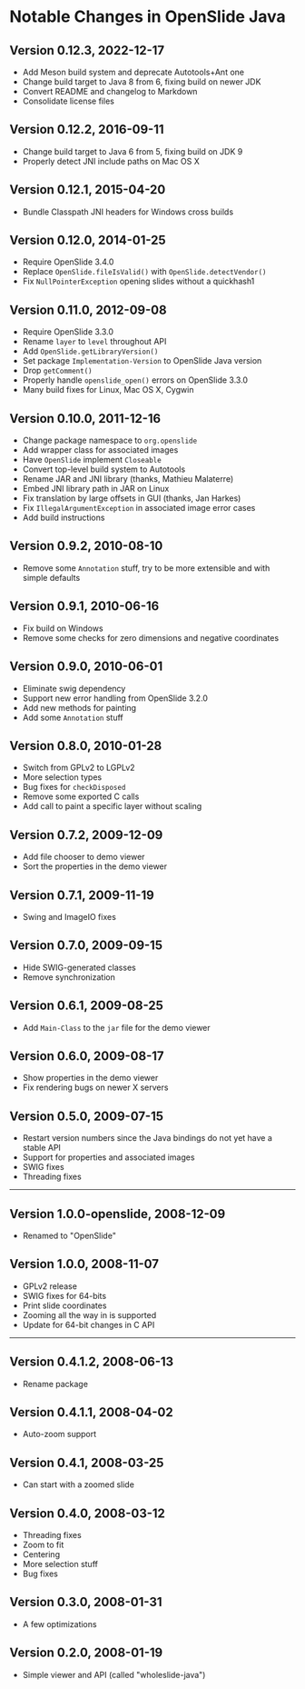 

# Notable Changes in OpenSlide Java

## Version 0.12.3, 2022-12-17

* Add Meson build system and deprecate Autotools+Ant one
* Change build target to Java 8 from 6, fixing build on newer JDK
* Convert README and changelog to Markdown
* Consolidate license files


## Version 0.12.2, 2016-09-11

* Change build target to Java 6 from 5, fixing build on JDK 9
* Properly detect JNI include paths on Mac OS X


## Version 0.12.1, 2015-04-20

* Bundle Classpath JNI headers for Windows cross builds


## Version 0.12.0, 2014-01-25

* Require OpenSlide 3.4.0
* Replace `OpenSlide.fileIsValid()` with `OpenSlide.detectVendor()`
* Fix `NullPointerException` opening slides without a quickhash1


## Version 0.11.0, 2012-09-08

* Require OpenSlide 3.3.0
* Rename `layer` to `level` throughout API
* Add `OpenSlide.getLibraryVersion()`
* Set package `Implementation-Version` to OpenSlide Java version
* Drop `getComment()`
* Properly handle `openslide_open()` errors on OpenSlide 3.3.0
* Many build fixes for Linux, Mac OS X, Cygwin


## Version 0.10.0, 2011-12-16

* Change package namespace to `org.openslide`
* Add wrapper class for associated images
* Have `OpenSlide` implement `Closeable`
* Convert top-level build system to Autotools
* Rename JAR and JNI library (thanks, Mathieu Malaterre)
* Embed JNI library path in JAR on Linux
* Fix translation by large offsets in GUI (thanks, Jan Harkes)
* Fix `IllegalArgumentException` in associated image error cases
* Add build instructions


## Version 0.9.2, 2010-08-10

* Remove some `Annotation` stuff, try to be more extensible and with simple
  defaults


## Version 0.9.1, 2010-06-16

* Fix build on Windows
* Remove some checks for zero dimensions and negative coordinates


## Version 0.9.0, 2010-06-01

* Eliminate swig dependency
* Support new error handling from OpenSlide 3.2.0
* Add new methods for painting
* Add some `Annotation` stuff


## Version 0.8.0, 2010-01-28

* Switch from GPLv2 to LGPLv2
* More selection types
* Bug fixes for `checkDisposed`
* Remove some exported C calls
* Add call to paint a specific layer without scaling


## Version 0.7.2, 2009-12-09

* Add file chooser to demo viewer
* Sort the properties in the demo viewer


## Version 0.7.1, 2009-11-19

* Swing and ImageIO fixes


## Version 0.7.0, 2009-09-15

* Hide SWIG-generated classes
* Remove synchronization


## Version 0.6.1, 2009-08-25

* Add `Main-Class` to the `jar` file for the demo viewer


## Version 0.6.0, 2009-08-17

* Show properties in the demo viewer
* Fix rendering bugs on newer X servers


## Version 0.5.0, 2009-07-15

* Restart version numbers since the Java bindings do not yet have a stable
  API
* Support for properties and associated images
* SWIG fixes
* Threading fixes

---

## Version 1.0.0-openslide, 2008-12-09

* Renamed to "OpenSlide"

## Version 1.0.0, 2008-11-07

* GPLv2 release
* SWIG fixes for 64-bits
* Print slide coordinates
* Zooming all the way in is supported
* Update for 64-bit changes in C API

---

## Version 0.4.1.2, 2008-06-13

* Rename package


## Version 0.4.1.1, 2008-04-02

* Auto-zoom support


## Version 0.4.1, 2008-03-25

* Can start with a zoomed slide


## Version 0.4.0, 2008-03-12

* Threading fixes
* Zoom to fit
* Centering
* More selection stuff
* Bug fixes


## Version 0.3.0, 2008-01-31

* A few optimizations


## Version 0.2.0, 2008-01-19

* Simple viewer and API (called "wholeslide-java")
